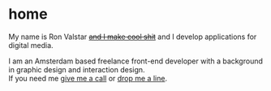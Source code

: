 <!--
  id: 2343
  date: 2014-04-01T20:26:06
  modified: 2016-12-11T12:39:57
  slug: home
  type: page
  excerpt: <p>My name is Ron Valstar and I make cool shit and I develop applications for digital media. I am an Amsterdam based freelance front-end developer with a background in graphic design and interaction design. If you need me give me a call or drop me a line.</p> 
  content: <p>My name is Ron Valstar <del><a href="/search?s=cool%20shit">and I make cool shit</a></del> and I develop applications for digital media.</p> <p>I am an Amsterdam based freelance front-end developer with a background in graphic design and interaction design.<br /> If you need me <a title="06 33697212" href="tel:+31633697212">give me a call</a> or <a href="mailto:hello@ronvalstar.nl">drop me a line</a>.</p> 
-->

# home

<p>My name is Ron Valstar <del><a href="/search?s=cool%20shit">and I make cool shit</a></del> and I develop applications for digital media.</p>
<p>I am an Amsterdam based freelance front-end developer with a background in graphic design and interaction design.<br />
If you need me <a title="06 33697212" href="tel:+31633697212">give me a call</a> or <a href="mailto:hello@ronvalstar.nl">drop me a line</a>.</p>

